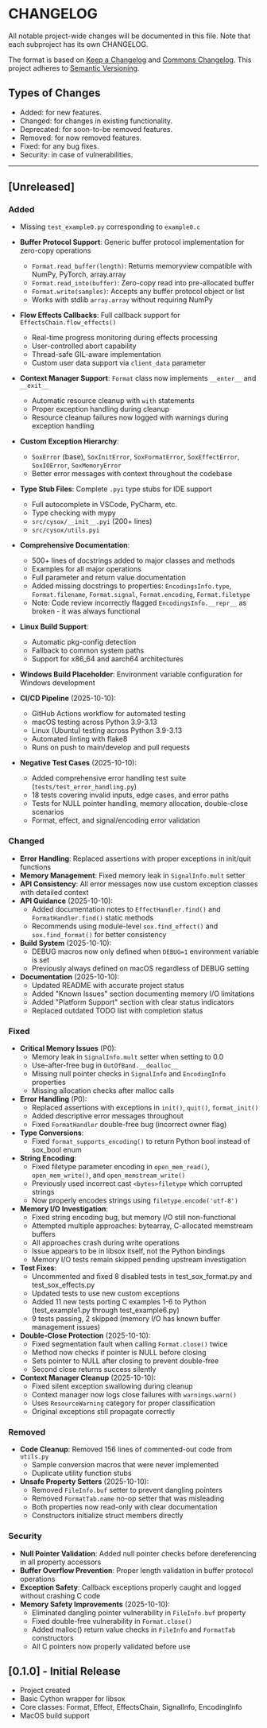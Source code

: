 # CHANGELOG

All notable project-wide changes will be documented in this file. Note that each subproject has its own CHANGELOG.

The format is based on [Keep a Changelog](https://keepachangelog.com/en/1.0.0/) and [Commons Changelog](https://common-changelog.org). This project adheres to [Semantic Versioning](https://semver.org/spec/v2.0.0.html).

## Types of Changes

- Added: for new features.
- Changed: for changes in existing functionality.
- Deprecated: for soon-to-be removed features.
- Removed: for now removed features.
- Fixed: for any bug fixes.
- Security: in case of vulnerabilities.

---

## [Unreleased]

### Added

- Missing `test_example0.py` corresponding to `example0.c`

- **Buffer Protocol Support**: Generic buffer protocol implementation for zero-copy operations
  - `Format.read_buffer(length)`: Returns memoryview compatible with NumPy, PyTorch, array.array
  - `Format.read_into(buffer)`: Zero-copy read into pre-allocated buffer
  - `Format.write(samples)`: Accepts any buffer protocol object or list
  - Works with stdlib `array.array` without requiring NumPy
- **Flow Effects Callbacks**: Full callback support for `EffectsChain.flow_effects()`
  - Real-time progress monitoring during effects processing
  - User-controlled abort capability
  - Thread-safe GIL-aware implementation
  - Custom user data support via `client_data` parameter
- **Context Manager Support**: `Format` class now implements `__enter__` and `__exit__`
  - Automatic resource cleanup with `with` statements
  - Proper exception handling during cleanup
  - Resource cleanup failures now logged with warnings during exception handling
- **Custom Exception Hierarchy**:
  - `SoxError` (base), `SoxInitError`, `SoxFormatError`, `SoxEffectError`, `SoxIOError`, `SoxMemoryError`
  - Better error messages with context throughout the codebase
- **Type Stub Files**: Complete `.pyi` type stubs for IDE support
  - Full autocomplete in VSCode, PyCharm, etc.
  - Type checking with mypy
  - `src/cysox/__init__.pyi` (200+ lines)
  - `src/cysox/utils.pyi`
- **Comprehensive Documentation**:
  - 500+ lines of docstrings added to major classes and methods
  - Examples for all major operations
  - Full parameter and return value documentation
  - Added missing docstrings to properties: `EncodingsInfo.type`, `Format.filename`, `Format.signal`, `Format.encoding`, `Format.filetype`
  - Note: Code review incorrectly flagged `EncodingsInfo.__repr__` as broken - it was always functional
- **Linux Build Support**:
  - Automatic pkg-config detection
  - Fallback to common system paths
  - Support for x86_64 and aarch64 architectures
- **Windows Build Placeholder**: Environment variable configuration for Windows development
- **CI/CD Pipeline** (2025-10-10):
  - GitHub Actions workflow for automated testing
  - macOS testing across Python 3.9-3.13
  - Linux (Ubuntu) testing across Python 3.9-3.13
  - Automated linting with flake8
  - Runs on push to main/develop and pull requests
- **Negative Test Cases** (2025-10-10):
  - Added comprehensive error handling test suite (`tests/test_error_handling.py`)
  - 18 tests covering invalid inputs, edge cases, and error paths
  - Tests for NULL pointer handling, memory allocation, double-close scenarios
  - Format, effect, and signal/encoding error validation

### Changed
- **Error Handling**: Replaced assertions with proper exceptions in init/quit functions
- **Memory Management**: Fixed memory leak in `SignalInfo.mult` setter
- **API Consistency**: All error messages now use custom exception classes with detailed context
- **API Guidance** (2025-10-10):
  - Added documentation notes to `EffectHandler.find()` and `FormatHandler.find()` static methods
  - Recommends using module-level `sox.find_effect()` and `sox.find_format()` for better consistency
- **Build System** (2025-10-10):
  - DEBUG macros now only defined when `DEBUG=1` environment variable is set
  - Previously always defined on macOS regardless of DEBUG setting
- **Documentation** (2025-10-10):
  - Updated README with accurate project status
  - Added "Known Issues" section documenting memory I/O limitations
  - Added "Platform Support" section with clear status indicators
  - Replaced outdated TODO list with completion status

### Fixed
- **Critical Memory Issues** (P0):
  - Memory leak in `SignalInfo.mult` setter when setting to 0.0
  - Use-after-free bug in `OutOfBand.__dealloc__`
  - Missing null pointer checks in `SignalInfo` and `EncodingInfo` properties
  - Missing allocation checks after malloc calls
- **Error Handling** (P0):
  - Replaced assertions with exceptions in `init()`, `quit()`, `format_init()`
  - Added descriptive error messages throughout
  - Fixed `FormatHandler` double-free bug (incorrect owner flag)
- **Type Conversions**:
  - Fixed `format_supports_encoding()` to return Python bool instead of sox_bool enum
- **String Encoding**:
  - Fixed filetype parameter encoding in `open_mem_read()`, `open_mem_write()`, and `open_memstream_write()`
  - Previously used incorrect cast `<bytes>filetype` which corrupted strings
  - Now properly encodes strings using `filetype.encode('utf-8')`
- **Memory I/O Investigation**:
  - Fixed string encoding bug, but memory I/O still non-functional
  - Attempted multiple approaches: bytearray, C-allocated memstream buffers
  - All approaches crash during write operations
  - Issue appears to be in libsox itself, not the Python bindings
  - Memory I/O tests remain skipped pending upstream investigation
- **Test Fixes**:
  - Uncommented and fixed 8 disabled tests in test_sox_format.py and test_sox_effects.py
  - Updated tests to use new custom exceptions
  - Added 11 new tests porting C examples 1-6 to Python (test_example1.py through test_example6.py)
  - 9 tests passing, 2 skipped (memory I/O has known buffer management issues)
- **Double-Close Protection** (2025-10-10):
  - Fixed segmentation fault when calling `Format.close()` twice
  - Method now checks if pointer is NULL before closing
  - Sets pointer to NULL after closing to prevent double-free
  - Second close returns success silently
- **Context Manager Cleanup** (2025-10-10):
  - Fixed silent exception swallowing during cleanup
  - Context manager now logs close failures with `warnings.warn()`
  - Uses `ResourceWarning` category for proper classification
  - Original exceptions still propagate correctly

### Removed
- **Code Cleanup**: Removed 156 lines of commented-out code from `utils.py`
  - Sample conversion macros that were never implemented
  - Duplicate utility function stubs
- **Unsafe Property Setters** (2025-10-10):
  - Removed `FileInfo.buf` setter to prevent dangling pointers
  - Removed `FormatTab.name` no-op setter that was misleading
  - Both properties now read-only with clear documentation
  - Constructors initialize struct members directly

### Security
- **Null Pointer Validation**: Added null pointer checks before dereferencing in all property accessors
- **Buffer Overflow Prevention**: Proper length validation in buffer protocol operations
- **Exception Safety**: Callback exceptions properly caught and logged without crashing C code
- **Memory Safety Improvements** (2025-10-10):
  - Eliminated dangling pointer vulnerability in `FileInfo.buf` property
  - Fixed double-free vulnerability in `Format.close()`
  - Added malloc() return value checks in `FileInfo` and `FormatTab` constructors
  - All C pointers now properly validated before use

## [0.1.0] - Initial Release

- Project created
- Basic Cython wrapper for libsox
- Core classes: Format, Effect, EffectsChain, SignalInfo, EncodingInfo
- MacOS build support
